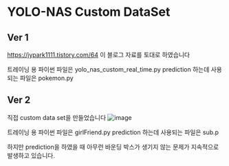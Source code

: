 # YOLO-NAS Custom DataSet
## Ver 1
https://jypark1111.tistory.com/64
이 블로그 자료를 토대로 하였습니다

트레이닝 용 파이썬 파일은 yolo_nas_custom_real_time.py
prediction 하는데 사용되는 파일은 pokemon.py

## Ver 2
직접 custom data set을 만들었습니다
![image](https://github.com/zoid79/YOLO_NAS_Webcam/assets/87366543/30befd6d-8733-45de-8188-2738e634f59f)

트레이닝 용 파이썬 파일은 girlFriend.py
prediction 하는데 사용되는 파일은 sub.p

하지만 prediction을 하였을 때 아무런 바운딩 박스가 생기지 않는 문제가 지속적으로 발생하고 있습니다.
